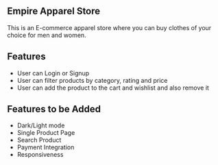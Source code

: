 ## Empire Apparel Store

This is an E-commerce apparel store where you can buy clothes of your choice for men and women.

## Features
- User can Login or Signup
- User can filter products by category, rating and price
- User can add the product to the cart and wishlist and also remove it

## Features to be Added
 - Dark/Light mode
 - Single Product Page
 - Search Product
 - Payment Integration
 - Responsiveness



